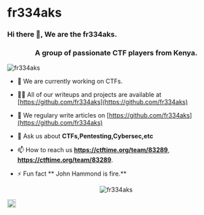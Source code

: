 # fr334aks
### Hi there 👋, We are the fr334aks.

<!--
**fr33aks/fr334aks** is a ✨ _special_ ✨ repository because its `README.md` (this file) appears on your GitHub profile.-->

<h3 align="center">A group of passionate CTF players from Kenya.</h3>
<p align="left"> <img src="https://komarev.com/ghpvc/?username=fr334aks" alt="fr334aks" /> </p>

- 🔭 We are currently working on CTFs.

- 👨‍💻 All of our writeups and projects are available at [https://github.com/fr334aks](https://github.com/fr334aks)

- 📝 We regulary write articles on [https://github.com/fr334aks](https://github.com/fr334aks)

- 💬 Ask us about **CTFs,Pentesting,Cybersec,etc**

- 📫 How to reach us **https://ctftime.org/team/83289**, **https://ctftime.org/team/83289**.

- ⚡ Fun fact ** John Hammond is fire.**
<!--
<p align="left"><img src="https://konpa.github.io/devicon/devicon.git/icons/go/go-original.svg" alt="go" width="20" height="20"/> <img src="https://encrypted-tbn0.gstatic.com/images?q=tbn%3AANd9GcQji4zOxynMjhSOjXAgMBgT2HvxbHtZI8sumw&usqp=CAU" alt="bootstrap" width="20" height="20"/> <svg viewBox="0 0 128 128">
<path fill="#659AD3" d="M115.4 30.7l-48.3-27.8c-.8-.5-1.9-.7-3.1-.7-1.2 0-2.3.3-3.1.7l-48 27.9c-1.7 1-2.9 3.5-2.9 5.4v55.7c0 1.1.2 2.4 1 3.5l106.8-62c-.6-1.2-1.5-2.1-2.4-2.7z"></path><path fill="#03599C" d="M10.7 95.3c.5.8 1.2 1.5 1.9 1.9l48.2 27.9c.8.5 1.9.7 3.1.7 1.2 0 2.3-.3 3.1-.7l48-27.9c1.7-1 2.9-3.5 2.9-5.4v-55.7c0-.9-.1-1.9-.6-2.8l-106.6 62z"></path><path fill="#fff" d="M85.3 76.1c-4.2 7.4-12.2 12.4-21.3 12.4-13.5 0-24.5-11-24.5-24.5s11-24.5 24.5-24.5c9.1 0 17.1 5 21.3 12.5l13-7.5c-6.8-11.9-19.6-20-34.3-20-21.8 0-39.5 17.7-39.5 39.5s17.7 39.5 39.5 39.5c14.6 0 27.4-8 34.2-19.8l-12.9-7.6z"></path>
</svg> <img src="https://konpa.github.io/devicon/devicon.git/icons/css3/css3-original-wordmark.svg" alt="css3" width="20" height="20"/> <img src="https://konpa.github.io/devicon/devicon.git/icons/electron/electron-original.svg" alt="electron" width="20" height="20"/> <img src="https://konpa.github.io/devicon/devicon.git/icons/html5/html5-original-wordmark.svg" alt="html5" width="20" height="20"/> <img src="https://konpa.github.io/devicon/devicon.git/icons/java/java-original-wordmark.svg" alt="java" width="20" height="20"/> <img src="https://konpa.github.io/devicon/devicon.git/icons/javascript/javascript-original.svg" alt="javascript" width="20" height="20"/> <img src="https://konpa.github.io/devicon/devicon.git/icons/mongodb/mongodb-original-wordmark.svg" alt="mongodb" width="20" height="20"/> <img src="https://konpa.github.io/devicon/devicon.git/icons/mysql/mysql-original-wordmark.svg" alt="mysql" width="20" height="20"/> <img src="https://konpa.github.io/devicon/devicon.git/icons/nodejs/nodejs-original-wordmark.svg" alt="nodejs" width="20" height="20"/> <img src="https://konpa.github.io/devicon/devicon.git/icons/python/python-original-wordmark.svg" alt="python" width="20" height="20"/></p>
-->

<p align="center"> <img src="https://github-readme-stats.vercel.app/api?username=fr334aks&show_icons=true" alt="fr334aks" /> </p>

<p align="center">

<a href="https://twitter.com/fr334aks" target="blank"><img align="center" src="https://cdn.jsdelivr.net/npm/simple-icons@3.0.1/icons/twitter.svg" alt="fr334aks" height="20" width="20" /></a>

</p>
